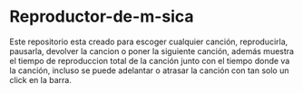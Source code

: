 # Reproductor-de-m-sica
Este repositorio esta creado para escoger cualquier canción, reproducirla, pausarla, devolver la cancion o poner la siguiente canción, además muestra el tiempo de reproduccion total de la canción junto con el tiempo donde va la canción, incluso se puede adelantar o atrasar la canción con tan solo un click en la barra.
